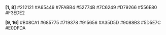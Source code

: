 **[1, 8]**
#212121
#A65449
#7FABB4
#52774B
#7C6249
#D79266
#556E80
#F3EDE2

**[9, 16]**
#B08CA1
#685775
#719378
#915656
#A35D5D
#9088B3
#5D5E7C
#E0DFDA